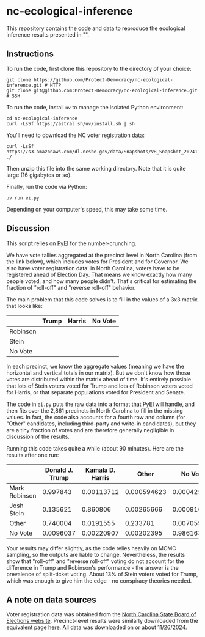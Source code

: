 # nc-ecological-inference

This repository contains the code and data to reproduce the ecological inference results presented in "".

## Instructions

To run the code, first clone this repository to the directory of your choice:
```{bash}
git clone https://github.com/Protect-Democracy/nc-ecological-inference.git # HTTP
git clone git@github.com:Protect-Democracy/nc-ecological-inference.git # SSH
```

To run the code, install `uv` to manage the isolated Python environment:

```{bash}
cd nc-ecological-inference
curl -LsSf https://astral.sh/uv/install.sh | sh
```

You'll need to download the NC voter registration data:
```{bash}
curl -LsSf https://s3.amazonaws.com/dl.ncsbe.gov/data/Snapshots/VR_Snapshot_20241105.zip ./
```

Then unzip this file into the same working directory. Note that it is quite large (16 gigabytes or so).

Finally, run the code via Python:

```{bash}
uv run ei.py
```

Depending on your computer's speed, this may take some time. 

## Discussion

This script relies on [PyEI](https://github.com/mggg/ecological-inference/tree/main/pyei) for the number-crunching. 

We have vote tallies aggregated at the precinct level in North Carolina (from the link below), which includes votes for President and for Governor.
We also have voter registration data: in North Carolina, voters have to be registered ahead of Election Day.
That means we know exactly how many people voted, and how many people didn't.
That's critical for estimating the fraction of "roll-off" and "reverse roll-off" behavior.

The main problem that this code solves is to fill in the values of a 3x3 matrix that looks like:

|          | Trump      | Harris | No Vote   |
|----------|------------|--------|-----------|
| Robinson |            |        |           |
| Stein    |            |        |           |
| No Vote  |            |        |           |

In each precinct, we know the aggregate values (meaning we have the horizontal and vertical totals in our matrix).
But we don't know how those votes are distributed within the matrix ahead of time. 
It's entirely possible that lots of Stein voters voted for Trump and lots of Robinson voters voted for Harris, or that separate populations voted for President and Senate. 

The code in `ei.py` puts the raw data into a format that PyEI will handle, and then fits over the 2,861 precincts in North Carolina to fill in the missing values. 
In fact, the code also accounts for a fourth row and column (for "Other" candidates, including third-party and write-in candidates), but they are a tiny fraction of votes and are therefore generally negligible in discussion of the results.

Running this code takes quite a while (about 90 minutes). Here are the results after one run:

|               | Donald J. Trump | Kamala D. Harris | Other       | No Vote     |
|---------------|-----------------|------------------|-------------|-------------|
| Mark Robinson | 0.997843        | 0.00113712       | 0.000594623 | 0.000425297 |
| Josh Stein    | 0.135621        | 0.860806         | 0.00265666  | 0.000916604 |
| Other         | 0.740004        | 0.0191555        | 0.233781    | 0.00705974  |
| No Vote       | 0.0096037       | 0.00220907       | 0.00202395  | 0.986163    |

Your results may differ slightly, as the code relies heavily on MCMC sampling, so the outputs are liable to change.
Nevertheless, the results show that "roll-off" and "reverse roll-off" voting do not account for the difference in Trump and Robinson's performance - the answer is the prevalence of split-ticket voting.
About 13% of Stein voters voted for Trump, which was enough to give him the edge - no conspiracy theories needed.

## A note on data sources

Voter registration data was obtained from the [North Carolina State Board of Elections website](https://dl.ncsbe.gov/index.html?prefix=data/Snapshots).
Precinct-level results were similarly downloaded from the equivalent page [here](https://www.ncsbe.gov/results-data/election-results/historical-election-results-data#by-precinct).
All data was downloaded on or about 11/26/2024. 
